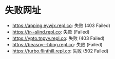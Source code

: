 # 失败网址
- https://apping.eywjx.repl.co: 失败 (403
Failed)
- https://tr--slind.repl.co: 失败 (Failed)
- https://ypto.tnpyv.repl.co: 失败 (403
Failed)
- https://beaspy--hting.repl.co: 失败 (Failed)
- https://turbo.flinthill.repl.co: 失败 (502
Failed)
